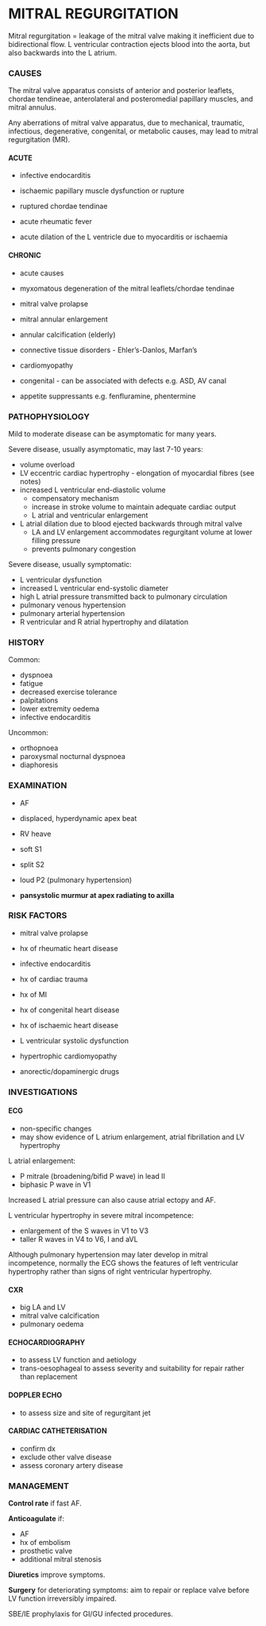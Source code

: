 # MITRAL REGURGITATION

Mitral regurgitation = leakage of the mitral valve making it inefficient due to bidirectional flow. L ventricular contraction ejects blood into the aorta, but also backwards into the L atrium.

### CAUSES

The mitral valve apparatus consists of anterior and posterior leaflets, chordae tendineae, anterolateral and posteromedial papillary muscles, and mitral annulus. 

Any aberrations of  mitral valve apparatus, due to mechanical, traumatic, infectious, degenerative, congenital, or metabolic causes, may lead to mitral regurgitation (MR).

#### ACUTE

- infective endocarditis

- ischaemic papillary muscle dysfunction or rupture

- ruptured chordae tendinae

- acute rheumatic fever

- acute dilation of the L ventricle due to myocarditis or ischaemia

#### CHRONIC

- acute causes

- myxomatous degeneration of the mitral leaflets/chordae tendinae

- mitral valve prolapse

- mitral annular enlargement

- annular calcification (elderly)

- connective tissue disorders - Ehler’s-Danlos, Marfan’s

- cardiomyopathy

- congenital - can be associated with defects e.g. ASD, AV canal

- appetite suppressants e.g. fenfluramine, phentermine

### PATHOPHYSIOLOGY

Mild to moderate disease can be asymptomatic for many years. 

Severe disease, usually asymptomatic, may last 7-10 years:

- volume overload
- LV eccentric cardiac hypertrophy - elongation of myocardial fibres (see notes)
- increased L ventricular end-diastolic volume
	- compensatory mechanism
	- increase in stroke volume to maintain adequate cardiac output
	- L atrial and ventricular enlargement 
- L atrial dilation due to blood ejected backwards through mitral valve
	- LA and LV enlargement accommodates regurgitant volume at lower filling pressure
	- prevents pulmonary congestion

Severe disease, usually symptomatic:

- L ventricular dysfunction
- increased L ventricular end-systolic diameter
- high L atrial pressure transmitted back to pulmonary circulation
- pulmonary venous hypertension
- pulmonary arterial hypertension
- R ventricular and R atrial hypertrophy and dilatation

### HISTORY

Common:

- dyspnoea
- fatigue
- decreased exercise tolerance
- palpitations
- lower extremity oedema
- infective endocarditis

Uncommon:

- orthopnoea
- paroxysmal nocturnal dyspnoea
- diaphoresis


### EXAMINATION

- AF

- displaced, hyperdynamic apex beat

- RV heave

- soft S1

- split S2

- loud P2 (pulmonary hypertension)

- **pansystolic murmur at apex radiating to axilla**


### RISK FACTORS

- mitral valve prolapse

- hx of rheumatic heart disease

- infective endocarditis

- hx of cardiac trauma

- hx of MI

- hx of congenital heart disease

- hx of ischaemic heart disease

- L ventricular systolic dysfunction

- hypertrophic cardiomyopathy

- anorectic/dopaminergic drugs

### INVESTIGATIONS


#### ECG

- non-specific changes
- may show evidence of L atrium enlargement, atrial fibrillation and LV hypertrophy

L atrial enlargement:

- P mitrale (broadening/bifid P wave) in lead II
- biphasic P wave in V1

Increased L atrial pressure can also cause atrial ectopy and AF.

L ventricular hypertrophy in severe mitral incompetence:

- enlargement of the S waves in V1 to V3 
- taller R waves in V4 to V6, I and aVL

Although pulmonary hypertension may later develop in mitral incompetence, normally the ECG shows the features of left ventricular hypertrophy rather than signs of right ventricular hypertrophy.


#### CXR

- big LA and LV
- mitral valve calcification
- pulmonary oedema

#### ECHOCARDIOGRAPHY

- to assess LV function and aetiology
- trans-oesophageal to assess severity and suitability for repair rather than replacement

#### DOPPLER ECHO
- to assess size and site of regurgitant jet

#### CARDIAC CATHETERISATION
- confirm dx
- exclude other valve disease
- assess coronary artery disease

### MANAGEMENT

**Control rate** if fast AF.

**Anticoagulate** if: 

- AF
- hx of embolism
- prosthetic valve
- additional mitral stenosis

**Diuretics** improve symptoms.

**Surgery** for deteriorating symptoms: aim to repair or replace valve before LV function irreversibly impaired.

SBE/IE prophylaxis for GI/GU infected procedures.
